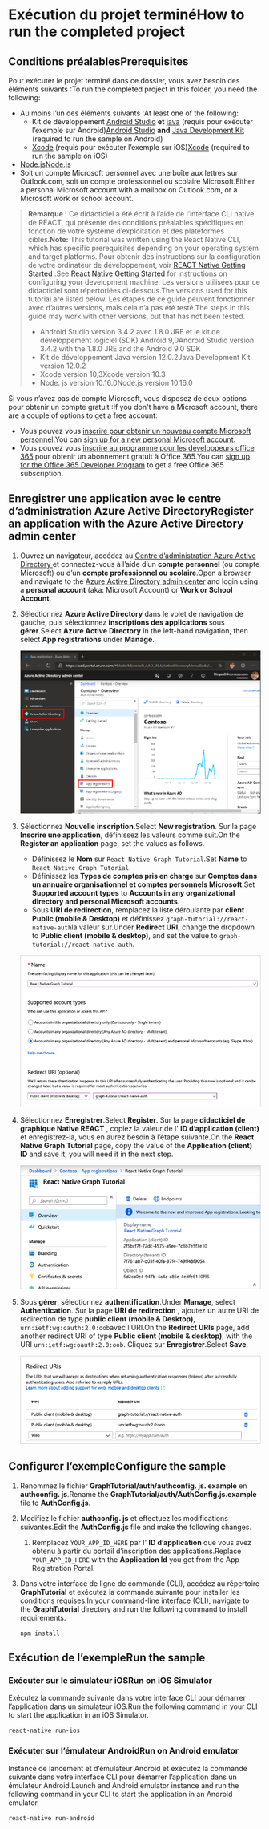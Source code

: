 # <a name="how-to-run-the-completed-project"></a><span data-ttu-id="ff125-101">Exécution du projet terminé</span><span class="sxs-lookup"><span data-stu-id="ff125-101">How to run the completed project</span></span>

## <a name="prerequisites"></a><span data-ttu-id="ff125-102">Conditions préalables</span><span class="sxs-lookup"><span data-stu-id="ff125-102">Prerequisites</span></span>

<span data-ttu-id="ff125-103">Pour exécuter le projet terminé dans ce dossier, vous avez besoin des éléments suivants :</span><span class="sxs-lookup"><span data-stu-id="ff125-103">To run the completed project in this folder, you need the following:</span></span>

- <span data-ttu-id="ff125-104">Au moins l’un des éléments suivants :</span><span class="sxs-lookup"><span data-stu-id="ff125-104">At least one of the following:</span></span>
  - <span data-ttu-id="ff125-105">Kit de développement [Android Studio](https://developer.android.com/studio/) **et** [java](https://jdk.java.net) (requis pour exécuter l’exemple sur Android)</span><span class="sxs-lookup"><span data-stu-id="ff125-105">[Android Studio](https://developer.android.com/studio/) **and** [Java Development Kit](https://jdk.java.net) (required to run the sample on Android)</span></span>
  - <span data-ttu-id="ff125-106">[Xcode](https://developer.apple.com/xcode/) (requis pour exécuter l’exemple sur iOS)</span><span class="sxs-lookup"><span data-stu-id="ff125-106">[Xcode](https://developer.apple.com/xcode/) (required to run the sample on iOS)</span></span>
- [<span data-ttu-id="ff125-107">Node.js</span><span class="sxs-lookup"><span data-stu-id="ff125-107">Node.js</span></span>](https://nodejs.org)
- <span data-ttu-id="ff125-108">Soit un compte Microsoft personnel avec une boîte aux lettres sur Outlook.com, soit un compte professionnel ou scolaire Microsoft.</span><span class="sxs-lookup"><span data-stu-id="ff125-108">Either a personal Microsoft account with a mailbox on Outlook.com, or a Microsoft work or school account.</span></span>

> <span data-ttu-id="ff125-109">**Remarque :** Ce didacticiel a été écrit à l’aide de l’interface CLI native de REACT, qui présente des conditions préalables spécifiques en fonction de votre système d’exploitation et des plateformes cibles.</span><span class="sxs-lookup"><span data-stu-id="ff125-109">**Note:** This tutorial was written using the React Native CLI, which has specific prerequisites depending on your operating system and target platforms.</span></span> <span data-ttu-id="ff125-110">Pour obtenir des instructions sur la configuration de votre ordinateur de développement, voir [REACT Native Getting Started](https://facebook.github.io/react-native/docs/getting-started) .</span><span class="sxs-lookup"><span data-stu-id="ff125-110">See [React Native Getting Started](https://facebook.github.io/react-native/docs/getting-started) for instructions on configuring your development machine.</span></span> <span data-ttu-id="ff125-111">Les versions utilisées pour ce didacticiel sont répertoriées ci-dessous.</span><span class="sxs-lookup"><span data-stu-id="ff125-111">The versions used for this tutorial are listed below.</span></span> <span data-ttu-id="ff125-112">Les étapes de ce guide peuvent fonctionner avec d’autres versions, mais cela n’a pas été testé.</span><span class="sxs-lookup"><span data-stu-id="ff125-112">The steps in this guide may work with other versions, but that has not been tested.</span></span>
>
> - <span data-ttu-id="ff125-113">Android Studio version 3.4.2 avec 1.8.0 JRE et le kit de développement logiciel (SDK) Android 9,0</span><span class="sxs-lookup"><span data-stu-id="ff125-113">Android Studio version 3.4.2 with the 1.8.0 JRE and the Android 9.0 SDK</span></span>
> - <span data-ttu-id="ff125-114">Kit de développement Java version 12.0.2</span><span class="sxs-lookup"><span data-stu-id="ff125-114">Java Development Kit version 12.0.2</span></span>
> - <span data-ttu-id="ff125-115">Xcode version 10,3</span><span class="sxs-lookup"><span data-stu-id="ff125-115">Xcode version 10.3</span></span>
> - <span data-ttu-id="ff125-116">Node. js version 10.16.0</span><span class="sxs-lookup"><span data-stu-id="ff125-116">Node.js version 10.16.0</span></span>

<span data-ttu-id="ff125-117">Si vous n’avez pas de compte Microsoft, vous disposez de deux options pour obtenir un compte gratuit :</span><span class="sxs-lookup"><span data-stu-id="ff125-117">If you don't have a Microsoft account, there are a couple of options to get a free account:</span></span>

- <span data-ttu-id="ff125-118">Vous pouvez vous [inscrire pour obtenir un nouveau compte Microsoft personnel](https://signup.live.com/signup?wa=wsignin1.0&rpsnv=12&ct=1454618383&rver=6.4.6456.0&wp=MBI_SSL_SHARED&wreply=https://mail.live.com/default.aspx&id=64855&cbcxt=mai&bk=1454618383&uiflavor=web&uaid=b213a65b4fdc484382b6622b3ecaa547&mkt=E-US&lc=1033&lic=1).</span><span class="sxs-lookup"><span data-stu-id="ff125-118">You can [sign up for a new personal Microsoft account](https://signup.live.com/signup?wa=wsignin1.0&rpsnv=12&ct=1454618383&rver=6.4.6456.0&wp=MBI_SSL_SHARED&wreply=https://mail.live.com/default.aspx&id=64855&cbcxt=mai&bk=1454618383&uiflavor=web&uaid=b213a65b4fdc484382b6622b3ecaa547&mkt=E-US&lc=1033&lic=1).</span></span>
- <span data-ttu-id="ff125-119">Vous pouvez vous [inscrire au programme pour les développeurs office 365](https://developer.microsoft.com/office/dev-program) pour obtenir un abonnement gratuit à Office 365.</span><span class="sxs-lookup"><span data-stu-id="ff125-119">You can [sign up for the Office 365 Developer Program](https://developer.microsoft.com/office/dev-program) to get a free Office 365 subscription.</span></span>

## <a name="register-an-application-with-the-azure-active-directory-admin-center"></a><span data-ttu-id="ff125-120">Enregistrer une application avec le centre d’administration Azure Active Directory</span><span class="sxs-lookup"><span data-stu-id="ff125-120">Register an application with the Azure Active Directory admin center</span></span>

1. <span data-ttu-id="ff125-121">Ouvrez un navigateur, accédez au [Centre d’administration Azure Active Directory ](https://aad.portal.azure.com) et connectez-vous à l’aide d’un **compte personnel** (ou compte Microsoft) ou d’un **compte professionnel ou scolaire**.</span><span class="sxs-lookup"><span data-stu-id="ff125-121">Open a browser and navigate to the [Azure Active Directory admin center](https://aad.portal.azure.com) and login using a **personal account** (aka: Microsoft Account) or **Work or School Account**.</span></span>

1. <span data-ttu-id="ff125-122">Sélectionnez **Azure Active Directory** dans le volet de navigation de gauche, puis sélectionnez **inscriptions des applications** sous **gérer**.</span><span class="sxs-lookup"><span data-stu-id="ff125-122">Select **Azure Active Directory** in the left-hand navigation, then select **App registrations** under **Manage**.</span></span>

    ![<span data-ttu-id="ff125-123">Capture d’écran des inscriptions d’application</span><span class="sxs-lookup"><span data-stu-id="ff125-123">A screenshot of the App registrations</span></span> ](/tutorial/images/aad-portal-app-registrations.png)

1. <span data-ttu-id="ff125-124">Sélectionnez **Nouvelle inscription**.</span><span class="sxs-lookup"><span data-stu-id="ff125-124">Select **New registration**.</span></span> <span data-ttu-id="ff125-125">Sur la page **Inscrire une application**, définissez les valeurs comme suit.</span><span class="sxs-lookup"><span data-stu-id="ff125-125">On the **Register an application** page, set the values as follows.</span></span>

    - <span data-ttu-id="ff125-126">Définissez le **Nom** sur `React Native Graph Tutorial`.</span><span class="sxs-lookup"><span data-stu-id="ff125-126">Set **Name** to `React Native Graph Tutorial`.</span></span>
    - <span data-ttu-id="ff125-127">Définissez les **Types de comptes pris en charge** sur **Comptes dans un annuaire organisationnel et comptes personnels Microsoft**.</span><span class="sxs-lookup"><span data-stu-id="ff125-127">Set **Supported account types** to **Accounts in any organizational directory and personal Microsoft accounts**.</span></span>
    - <span data-ttu-id="ff125-128">Sous **URI de redirection**, remplacez la liste déroulante par **client Public (mobile & Desktop)** et définissez `graph-tutorial://react-native-auth`la valeur sur.</span><span class="sxs-lookup"><span data-stu-id="ff125-128">Under **Redirect URI**, change the dropdown to **Public client (mobile & desktop)**, and set the value to `graph-tutorial://react-native-auth`.</span></span>

    ![Capture d’écran de la page inscrire une application](/tutorial/images/aad-register-an-app.png)

1. <span data-ttu-id="ff125-130">Sélectionnez **Enregistrer**.</span><span class="sxs-lookup"><span data-stu-id="ff125-130">Select **Register**.</span></span> <span data-ttu-id="ff125-131">Sur la page **didacticiel de graphique Native REACT** , copiez la valeur de l' **ID d’application (client)** et enregistrez-la, vous en aurez besoin à l’étape suivante.</span><span class="sxs-lookup"><span data-stu-id="ff125-131">On the **React Native Graph Tutorial** page, copy the value of the **Application (client) ID** and save it, you will need it in the next step.</span></span>

    ![Capture d’écran de l’ID d’application de la nouvelle inscription de l’application](/tutorial/images/aad-application-id.png)

1. <span data-ttu-id="ff125-133">Sous **gérer**, sélectionnez **authentification**.</span><span class="sxs-lookup"><span data-stu-id="ff125-133">Under **Manage**, select **Authentication**.</span></span> <span data-ttu-id="ff125-134">Sur la page **URI de redirection** , ajoutez un autre URI de redirection de type **public client (mobile & Desktop)**, `urn:ietf:wg:oauth:2.0:oob`avec l’URI.</span><span class="sxs-lookup"><span data-stu-id="ff125-134">On the **Redirect URIs** page, add another redirect URI of type **Public client (mobile & desktop)**, with the URI `urn:ietf:wg:oauth:2.0:oob`.</span></span> <span data-ttu-id="ff125-135">Cliquez sur **Enregistrer**.</span><span class="sxs-lookup"><span data-stu-id="ff125-135">Select **Save**.</span></span>

    ![Capture d’écran de la page des URI de redirection](/tutorial/images/aad-redirect-uris.png)

## <a name="configure-the-sample"></a><span data-ttu-id="ff125-137">Configurer l’exemple</span><span class="sxs-lookup"><span data-stu-id="ff125-137">Configure the sample</span></span>

1. <span data-ttu-id="ff125-138">Renommez le fichier **GraphTutorial/auth/authconfig. js. example** en **authconfig. js**.</span><span class="sxs-lookup"><span data-stu-id="ff125-138">Rename the **GraphTutorial/auth/AuthConfig.js.example** file to **AuthConfig.js**.</span></span>
1. <span data-ttu-id="ff125-139">Modifiez le fichier **authconfig. js** et effectuez les modifications suivantes.</span><span class="sxs-lookup"><span data-stu-id="ff125-139">Edit the **AuthConfig.js** file and make the following changes.</span></span>
    1. <span data-ttu-id="ff125-140">Remplacez `YOUR_APP_ID_HERE` par l' **ID d’application** que vous avez obtenu à partir du portail d’inscription des applications.</span><span class="sxs-lookup"><span data-stu-id="ff125-140">Replace `YOUR_APP_ID_HERE` with the **Application Id** you got from the App Registration Portal.</span></span>

1. <span data-ttu-id="ff125-141">Dans votre interface de ligne de commande (CLI), accédez au répertoire **GraphTutorial** et exécutez la commande suivante pour installer les conditions requises.</span><span class="sxs-lookup"><span data-stu-id="ff125-141">In your command-line interface (CLI), navigate to the **GraphTutorial** directory and run the following command to install requirements.</span></span>

    ```Shell
    npm install
    ```

## <a name="run-the-sample"></a><span data-ttu-id="ff125-142">Exécution de l’exemple</span><span class="sxs-lookup"><span data-stu-id="ff125-142">Run the sample</span></span>

### <a name="run-on-ios-simulator"></a><span data-ttu-id="ff125-143">Exécuter sur le simulateur iOS</span><span class="sxs-lookup"><span data-stu-id="ff125-143">Run on iOS Simulator</span></span>

<span data-ttu-id="ff125-144">Exécutez la commande suivante dans votre interface CLI pour démarrer l’application dans un simulateur iOS.</span><span class="sxs-lookup"><span data-stu-id="ff125-144">Run the following command in your CLI to start the application in an iOS Simulator.</span></span>

```Shell
react-native run-ios
```

### <a name="run-on-android-emulator"></a><span data-ttu-id="ff125-145">Exécuter sur l’émulateur Android</span><span class="sxs-lookup"><span data-stu-id="ff125-145">Run on Android emulator</span></span>

<span data-ttu-id="ff125-146">Instance de lancement et d’émulateur Android et exécutez la commande suivante dans votre interface CLI pour démarrer l’application dans un émulateur Android.</span><span class="sxs-lookup"><span data-stu-id="ff125-146">Launch and Android emulator instance and run the following command in your CLI to start the application in an Android emulator.</span></span>

```Shell
react-native run-android
```
